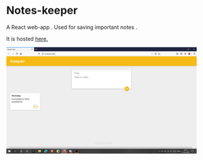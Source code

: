 # Notes-keeper
A React web-app . Used for saving important notes .

It is hosted [here.](https://jovial-aryabhata-3eecd9.netlify.app/)

![screenshot](https://github.com/shadow-rogue/Notes-keeper/blob/master/Screenshot%20(299).png)
